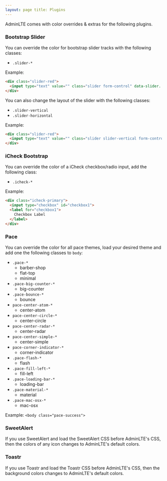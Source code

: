 ```yaml
---
layout: page title: Plugins
---
```

AdminLTE comes with color overrides & extras for the following plugins.

### Bootstrap Slider

You can override the color for bootstrap slider tracks with the following classes:

- `.slider-*`

Example:

```html
<div class="slider-red">
  <input type="text" value="" class="slider form-control" data-slider...>
</div>
```

You can also change the layout of the slider with the following classes:

- `.slider-vertical`
- `.slider-horizontal`

Example:

```html
<div class="slider-red">
  <input type="text" value="" class="slider slider-vertical form-control" data-slider...>
</div>
```


### iCheck Bootstrap

You can override the color of a iCheck checkbox/radio input, add the following class:

- `.icheck-*`

Example:

```html
<div class="icheck-primary">
  <input type="checkbox" id="checkbox1">
  <label for="checkbox1">
    Checkbox Label
  </label>
</div>
```


### Pace

You can override the color for all pace themes, load your desired theme and add one the following classes to `body`:

- `.pace-*`
    - barber-shop
    - flat-top
    - minimal
- `.pace-big-counter-*`
    - big-counter
- `.pace-bounce-*`
    - bounce
- `pace-center-atom-*`
    - center-atom
- `pace-center-circle-*`
    - center-circle
- `pace-center-radar-*`
    - center-radar
- `pace-center-simple-*`
    - center-simple
- `pace-corner-indicator-*`
    - corner-indicator
- `.pace-flash-*`
    - flash
- `.pace-fill-left-*`
    - fill-left
- `.pace-loading-bar-*`
    - loading-bar
- `.pace-material-*`
    - material
- `.pace-mac-osx-*`
    - mac-osx

Example: `<body class="pace-success">`

### SweetAlert

If you use SweetAlert and load the SweetAlert CSS before AdminLTE's CSS, then the colors of any icon changes to
AdminLTE's default colors.

### Toastr

If you use Toastr and load the Toastr CSS before AdminLTE's CSS, then the background colors changes to AdminLTE's
default colors.
